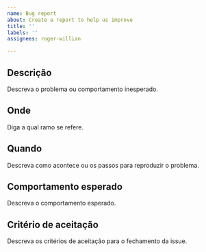 ```yaml
---
name: Bug report
about: Create a report to help us improve
title: ''
labels: ''
assignees: roger-willian

---
```


## Descrição
Descreva o problema ou comportamento inesperado.

## Onde
Diga a qual ramo se refere.

## Quando
Descreva como acontece ou os passos para reproduzir o problema.

## Comportamento esperado
Descreva o comportamento esperado.

## Critério de aceitação
Descreva os critérios de aceitação para o fechamento da issue.
